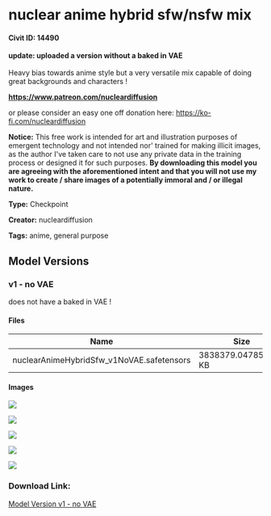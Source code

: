 # nuclear anime hybrid sfw/nsfw mix

#### Civit ID: 14490

<p><strong>update: uploaded a version without a baked in VAE </strong><br /><br />Heavy bias towards anime style but a very versatile mix capable of doing great backgrounds and characters !</p><p><a target="_blank" rel="ugc" href="https://www.patreon.com/nucleardiffusion"><strong>https://www.patreon.com/nucleardiffusion</strong></a></p><p>or please consider an easy one off donation here: <a target="_blank" rel="ugc" href="https://ko-fi.com/nucleardiffusion">https://ko-fi.com/nucleardiffusion</a></p><p></p><p><strong>Notice:</strong> This free work is intended for art and illustration purposes of emergent technology and not intended nor' trained for making illicit images, as the author I've taken care to not use any private data in the training process or designed it for such purposes. <strong>By downloading this model you are agreeing with the aforementioned intent and that you will not use my work to create / share images of a potentially immoral and / or illegal nature.</strong></p>

**Type:** Checkpoint

**Creator:** nucleardiffusion

**Tags:** anime, general purpose

## Model Versions

### v1 - no VAE

<p>does not have a baked in VAE !</p>

#### Files

| Name | Size | Type | Format | Download Url | AutoV1 | AutoV2 | SHA256 | CRC32 | BLAKE3 |
| --- | --- | --- | --- | --- | --- | --- | --- | --- | --- |
| nuclearAnimeHybridSfw_v1NoVAE.safetensors | 3838379.047851562 KB | Model | SafeTensor | https://civitai.com/api/download/models/17061 | B8AD550E | 90AD96823E | 90AD96823E51EF8727ECBB230E002617BBB103C6DC832DDFC32CF70B8BA0BFE1 | 3D03B4CF | 42CE4661FFF1446C4B205008B69E854C3CD4FE6185B1A8C3E4EF6160AF420026 |

#### Images

<p><img src="https://image.civitai.com/xG1nkqKTMzGDvpLrqFT7WA/eb0655eb-d506-402d-129b-9fbd41109e00/width=450/172709.jpeg" /></p>

<p><img src="https://image.civitai.com/xG1nkqKTMzGDvpLrqFT7WA/21e212aa-d912-4900-8f75-7cae1db53600/width=450/172705.jpeg" /></p>

<p><img src="https://image.civitai.com/xG1nkqKTMzGDvpLrqFT7WA/02922127-fcd0-4b27-4ec9-a41c28f04800/width=450/172708.jpeg" /></p>

<p><img src="https://image.civitai.com/xG1nkqKTMzGDvpLrqFT7WA/5c93b039-6ad8-41ae-ae0d-bb0ce071e400/width=450/172706.jpeg" /></p>

<p><img src="https://image.civitai.com/xG1nkqKTMzGDvpLrqFT7WA/323da4cf-10e0-43a1-8a3f-23f4cc8a1900/width=450/172707.jpeg" /></p>

### Download Link:

[Model Version v1 - no VAE](https://civitai.com/api/download/models/17061)

